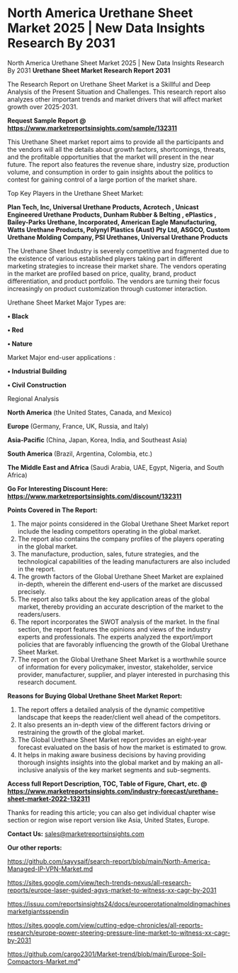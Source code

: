 # North America Urethane Sheet Market 2025 | New Data Insights Research By 2031
North America Urethane Sheet Market 2025 | New Data Insights Research By 2031
<strong>Urethane Sheet Market Research Report 2031</strong>

The Research Report on Urethane Sheet Market is a Skillful and Deep Analysis of the Present Situation and Challenges. This research report also analyzes other important trends and market drivers that will affect market growth over 2025-2031.

<strong>Request Sample Report @ <a href=https://www.marketreportsinsights.com/sample/132311>https://www.marketreportsinsights.com/sample/132311</a></strong>

This Urethane Sheet market report aims to provide all the participants and the vendors will all the details about growth factors, shortcomings, threats, and the profitable opportunities that the market will present in the near future. The report also features the revenue share, industry size, production volume, and consumption in order to gain insights about the politics to contest for gaining control of a large portion of the market share.

Top Key Players in the Urethane Sheet Market:

<strong>Plan Tech, Inc, Universal Urethane Products, Acrotech , Unicast Engineered Urethane Products, Dunham Rubber & Belting , ePlastics , Bailey-Parks Urethane, Incorporated, American Eagle Manufacturing, Watts Urethane Products, Polynyl Plastics (Aust) Pty Ltd, ASGCO, Custom Urethane Molding Company, PSI Urethanes, Universal Urethane Products</strong>

The Urethane Sheet Industry is severely competitive and fragmented due to the existence of various established players taking part in different marketing strategies to increase their market share. The vendors operating in the market are profiled based on price, quality, brand, product differentiation, and product portfolio. The vendors are turning their focus increasingly on product customization through customer interaction.

Urethane Sheet Market Major Types are:

<strong>• Black

• Red

• Nature</strong>

Market Major end-user applications :

<strong>• Industrial Building

• Civil Construction</strong>

Regional Analysis

</u><strong><b>North America</b></strong> (the United States, Canada, and Mexico)

<strong><b>Europe </b></strong>(Germany, France, UK, Russia, and Italy)

<strong><b>Asia-Pacific</b></strong> (China, Japan, Korea, India, and Southeast Asia)

<strong><b>South America</b></strong> (Brazil, Argentina, Colombia, etc.)

<strong><b>The Middle East and Africa</b></strong> (Saudi Arabia, UAE, Egypt, Nigeria, and South Africa)

<strong>Go For Interesting Discount Here: <a href=https://www.marketreportsinsights.com/discount/132311>https://www.marketreportsinsights.com/discount/132311</a></strong>

<strong>Points Covered in The Report:</strong>
<ol>
  <li>The major points considered in the Global Urethane Sheet Market report include the leading competitors operating in the global market.</li>
  <li>The report also contains the company profiles of the players operating in the global market.</li>
  <li>The manufacture, production, sales, future strategies, and the technological capabilities of the leading manufacturers are also included in the report.</li>
  <li>The growth factors of the Global Urethane Sheet Market are explained in-depth, wherein the different end-users of the market are discussed precisely.</li>
  <li>The report also talks about the key application areas of the global market, thereby providing an accurate description of the market to the readers/users.</li>
  <li>The report incorporates the SWOT analysis of the market. In the final section, the report features the opinions and views of the industry experts and professionals. The experts analyzed the export/import policies that are favorably influencing the growth of the Global Urethane Sheet Market.</li>
  <li>The report on the Global Urethane Sheet Market is a worthwhile source of information for every policymaker, investor, stakeholder, service provider, manufacturer, supplier, and player interested in purchasing this research document.</li>
</ol>
<strong>Reasons for Buying Global Urethane Sheet Market Report:</strong>

<ol>
  <li>The report offers a detailed analysis of the dynamic competitive landscape that keeps the reader/client well ahead of the competitors.</li>
  <li>It also presents an in-depth view of the different factors driving or restraining the growth of the global market.</li>
  <li>The Global Urethane Sheet Market report provides an eight-year forecast evaluated on the basis of how the market is estimated to grow.</li>
  <li>It helps in making aware business decisions by having providing thorough insights insights into the global market and by making an all-inclusive analysis of the key market segments and sub-segments.</li>
</ol>
<strong>Access full Report Description, TOC, Table of Figure, Chart, etc. @ <a href=https://www.marketreportsinsights.com/industry-forecast/urethane-sheet-market-2022-132311>https://www.marketreportsinsights.com/industry-forecast/urethane-sheet-market-2022-132311</a></strong>


Thanks for reading this article; you can also get individual chapter wise section or region wise report version like Asia, United States, Europe.

<strong>Contact Us:</strong>
sales@marketreportsinsights.com

<strong>Our other reports:</strong>

<a href=https://github.com/sayysaif/search-report/blob/main/North-America-Managed-IP-VPN-Market.md>https://github.com/sayysaif/search-report/blob/main/North-America-Managed-IP-VPN-Market.md</a>

<a href=https://sites.google.com/view/tech-trends-nexus/all-research-reports/europe-laser-guided-agvs-market-to-witness-xx-cagr-by-2031>https://sites.google.com/view/tech-trends-nexus/all-research-reports/europe-laser-guided-agvs-market-to-witness-xx-cagr-by-2031</a>

<a href=https://issuu.com/reportsinsights24/docs/europerotationalmoldingmachinesmarketgiantsspendin>https://issuu.com/reportsinsights24/docs/europerotationalmoldingmachinesmarketgiantsspendin</a>

<a href=https://sites.google.com/view/cutting-edge-chronicles/all-reports-research/europe-power-steering-pressure-line-market-to-witness-xx-cagr-by-2031>https://sites.google.com/view/cutting-edge-chronicles/all-reports-research/europe-power-steering-pressure-line-market-to-witness-xx-cagr-by-2031</a>

<a href=https://github.com/cargo2301/Market-trend/blob/main/Europe-Soil-Compactors-Market.md>https://github.com/cargo2301/Market-trend/blob/main/Europe-Soil-Compactors-Market.md</a>"
